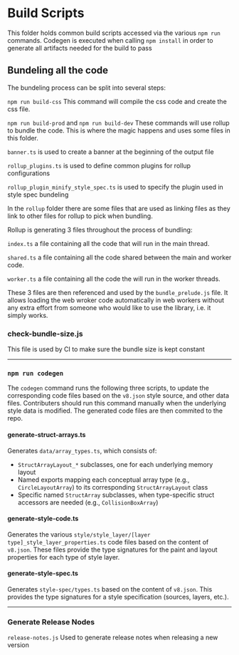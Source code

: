 # Build Scripts
This folder holds common build scripts accessed via the various `npm run` commands.
Codegen is executed when calling `npm install` in order to generate all artifacts needed for the build to pass
## Bundeling all the code

The bundeling process can be split into several steps:

`npm run build-css`
This command will compile the css code and create the css file.

`npm run build-prod` and `npm run build-dev`
These commands will use rollup to bundle the code. This is where the magic happens and uses some files in this folder.

`banner.ts` is used to create a banner at the beginning of the output file

`rollup_plugins.ts` is used to define common plugins for rollup configurations

`rollup_plugin_minify_style_spec.ts` is used to specify the plugin used in style spec bundeling

In the `rollup` folder there are some files that are used as linking files as they link to other files for rollup to pick when bundling.

Rollup is generating 3 files throughout the process of bundling: 

`index.ts` a file containing all the code that will run in the main thread. 

`shared.ts` a file containing all the code shared between the main and worker code.

`worker.ts` a file containing all the code the will run in the worker threads.

These 3 files are then referenced and used by the `bundle_prelude.js` file. It allows loading the web wroker code automatically in web workers without any extra effort from someone who would like to use the library, i.e. it simply works.

### check-bundle-size.js
This file is used by CI to make sure the bundle size is kept constant

<hr>

### `npm run codegen`
The `codegen` command runs the following three scripts, to update the corresponding code files based on the `v8.json` style source, and other data files. Contributers should run this command manually when the underlying style data is modified. The generated code files are then commited to the repo.
#### generate-struct-arrays.ts		
Generates `data/array_types.ts`, which consists of:
 - `StructArrayLayout_*` subclasses, one for each underlying memory layout
 - Named exports mapping each conceptual array type (e.g., `CircleLayoutArray`) to its corresponding `StructArrayLayout` class
 - Specific named `StructArray` subclasses, when type-specific struct accessors are needed (e.g., `CollisionBoxArray`)
#### generate-style-code.ts			
Generates the various `style/style_layer/[layer type]_style_layer_properties.ts` code files based on the content of `v8.json`. These files provide the type signatures for the paint and layout properties for each type of style layer.
#### generate-style-spec.ts			
Generates `style-spec/types.ts` based on the content of `v8.json`. This provides the type signatures for a style specification (sources, layers, etc.).
<hr>

### Generate Release Nodes

`release-notes.js` Used to generate release notes when releasing a new version